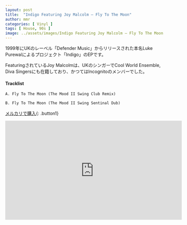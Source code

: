 ```yaml
---
layout: post
title:  "Indigo Featuring Joy Malcolm – Fly To The Moon"
author: mmr
categories: [ Vinyl ]
tags: [ House, 90s ]
image: ../assets/images/Indigo Featuring Joy Malcolm – Fly To The Moon.jpg
---
```


1999年にUKのレーベル「Defender Music」からリリースされた本名Luke Purewalによるプロジェクト「Indigo」のEPです。

FeaturingされているJoy Malcolmは、UKのシンガーでCool World Ensemble, Diva Singersにも在籍しており、かつてはIncognitoのメンバーでした。

#### Tracklist
```md
A. Fly To The Moon (The Mood II Swing Club Remix)

B. Fly To The Moon (The Mood II Swing Sentinal Dub)
```

[メルカリで購入](https://jp.mercari.com/item/m68578670923?afid=6142608987){: .button1}


<iframe width="560" height="315" src="https://www.youtube.com/embed/sDR3tV41-yk?si=GcFTvQGXrS9bX1ff" title="YouTube video player" frameborder="0" allow="accelerometer; autoplay; clipboard-write; encrypted-media; gyroscope; picture-in-picture; web-share" referrerpolicy="strict-origin-when-cross-origin" allowfullscreen></iframe>